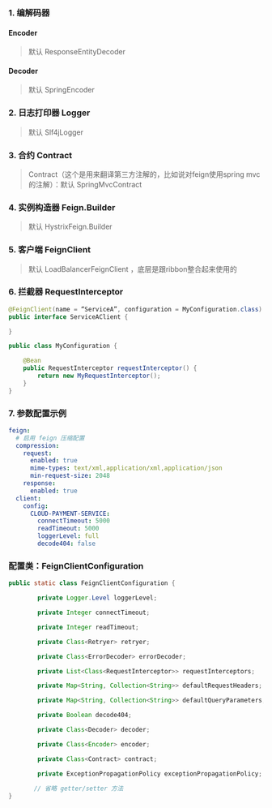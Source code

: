 ### 1. 编解码器

#### Encoder

> 默认 ResponseEntityDecoder

#### Decoder

> 默认 SpringEncoder



### 2. 日志打印器 Logger

> 默认 Slf4jLogger



### 3. 合约 Contract

> Contract（这个是用来翻译第三方注解的，比如说对feign使用spring mvc的注解）：默认 SpringMvcContract



### 4. 实例构造器 Feign.Builder

> 默认 HystrixFeign.Builder



### 5. 客户端 FeignClient

> 默认 LoadBalancerFeignClient ，底层是跟ribbon整合起来使用的



### 6. 拦截器 RequestInterceptor 

```java
@FeignClient(name = “ServiceA”, configuration = MyConfiguration.class)
public interface ServiceAClient {

}

public class MyConfiguration {

	@Bean
	public RequestInterceptor requestInterceptor() {
		return new MyRequestInterceptor();
	}
}
```

### 7. 参数配置示例

```yaml
feign:
  # 启用 feign 压缩配置
  compression:
    request:
      enabled: true
      mime-types: text/xml,application/xml,application/json
      min-request-size: 2048
    response:
      enabled: true
  client:
    config:
      CLOUD-PAYMENT-SERVICE:
        connectTimeout: 5000
        readTimeout: 5000
        loggerLevel: full
        decode404: false
```



### 配置类：FeignClientConfiguration

```java
public static class FeignClientConfiguration {

		private Logger.Level loggerLevel;

		private Integer connectTimeout;

		private Integer readTimeout;

		private Class<Retryer> retryer;

		private Class<ErrorDecoder> errorDecoder;

		private List<Class<RequestInterceptor>> requestInterceptors;

		private Map<String, Collection<String>> defaultRequestHeaders;

		private Map<String, Collection<String>> defaultQueryParameters;

		private Boolean decode404;

		private Class<Decoder> decoder;

		private Class<Encoder> encoder;

		private Class<Contract> contract;

		private ExceptionPropagationPolicy exceptionPropagationPolicy;
    
       // 省略 getter/setter 方法
}
```

